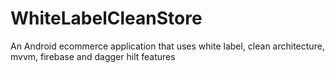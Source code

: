 # WhiteLabelCleanStore
An Android ecommerce application that uses white label, clean architecture, mvvm, firebase and dagger hilt features
